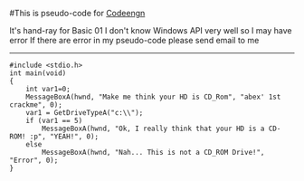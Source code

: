 #This is pseudo-code for [Codeengn](http://codeengn.com/challenges/basic/01 "Basic 01")

It's hand-ray for Basic 01
I don't know Windows API very well so I may have error
If there are error in my pseudo-code please send email to me

---

~~~
#include <stdio.h>
int main(void)
{
    int var1=0;
    MessageBoxA(hwnd, "Make me think your HD is CD_Rom", "abex' 1st crackme", 0);
    var1 = GetDriveTypeA("c:\\");
    if (var1 == 5)
        MessageBoxA(hwnd, "Ok, I really think that your HD is a CD-ROM! :p", "YEAH!", 0);
    else
        MessageBoxA(hwnd, "Nah... This is not a CD_ROM Drive!", "Error", 0);
}
~~~